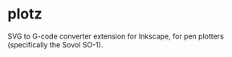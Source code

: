 # plotz
SVG to G-code converter extension for Inkscape, for pen plotters (specifically the Sovol SO-1).
